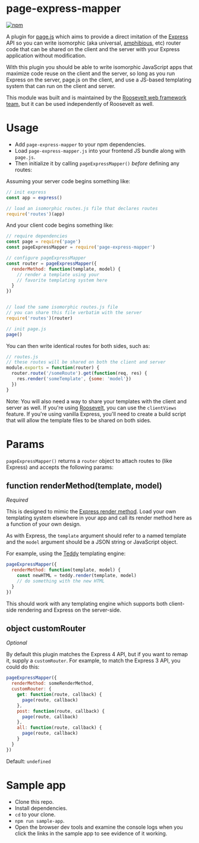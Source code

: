 page-express-mapper
===

[![npm](https://img.shields.io/npm/v/page-express-mapper.svg)](https://www.npmjs.com/package/page-express-mapper)

A plugin for [page.js](http://visionmedia.github.io/page.js/) which aims to provide a direct imitation of the [Express](http://expressjs.com/) API so you can write isomorphic (aka universal, [amphibious](https://twitter.com/kethinov/status/566896168324825088), etc) router code that can be shared on the client and the server with your Express application without modification.

With this plugin you should be able to write isomorphic JavaScript apps that maximize code reuse on the client and the server, so long as you run Express on the server, page.js on the client, and use a JS-based templating system that can run on the client and server.

This module was built and is maintained by the [Roosevelt web framework](https://github.com/rooseveltframework/roosevelt) [team](https://github.com/orgs/rooseveltframework/people), but it can be used independently of Roosevelt as well.

Usage
===

- Add `page-express-mapper` to your npm dependencies.
- Load `page-express-mapper.js` into your frontend JS bundle along with `page.js`.
- Then initialize it by calling `pageExpressMapper()` *before* defining any routes:

Assuming your server code begins something like:

```js
// init express
const app = express()

// load an isomorphic routes.js file that declares routes
require('routes')(app)
```

And your client code begins something like:

```js
// require dependencies
const page = require('page')
const pageExpressMapper = require('page-express-mapper')

// configure pageExpressMapper
const router = pageExpressMapper({
  renderMethod: function(template, model) {
    // render a template using your
    // favorite templating system here
  }
})


// load the same isomorphic routes.js file
// you can share this file verbatim with the server
require('routes')(router)

// init page.js
page()
```

You can then write identical routes for both sides, such as:

```js
// routes.js
// these routes will be shared on both the client and server
module.exports = function(router) {
  router.route('/someRoute').get(function(req, res) {
    res.render('someTemplate', {some: 'model'})
  })
}
```

Note: You will also need a way to share your templates with the client and server as well. If you're using [Roosevelt](https://github.com/rooseveltframework/roosevelt), you can use the `clientViews` feature. If you're using vanilla Express, you'll need to create a build script that will allow the template files to be shared on both sides.

Params
===

`pageExpressMapper()` returns a `router` object to attach routes to (like Express) and accepts the following params:

function renderMethod(template, model)
---

*Required*

This is designed to mimic the [Express render method](http://expressjs.com/api.html#app.render). Load your own templating system elsewhere in your app and call its render method here as a function of your own design.

As with Express, the `template` argument should refer to a named template and the `model` argument should be a JSON string or JavaScript object.

For example, using the [Teddy](https://github.com/rooseveltframework/teddy) templating engine:

```js
pageExpressMapper({
  renderMethod: function(template, model) {
    const newHTML = teddy.render(template, model)
    // do something with the new HTML
  }
})
```

This should work with any templating engine which supports both client-side rendering and Express on the server-side.

object customRouter
---

*Optional*

By default this plugin matches the Express 4 API, but if you want to remap it, supply a `customRouter`. For example, to match the Express 3 API, you could do this:

```js
pageExpressMapper({
  renderMethod: someRenderMethod,
  customRouter: {
    get: function(route, callback) {
      page(route, callback)
    },
    post: function(route, callback) {
      page(route, callback)
    },
    all: function(route, callback) {
      page(route, callback)
    }
  }
})
```

Default: `undefined`

Sample app
===

- Clone this repo.
- Install dependencies.
- `cd` to your clone.
- `npm run sample-app`.
- Open the browser dev tools and examine the console logs when you click the links in the sample app to see evidence of it working.
